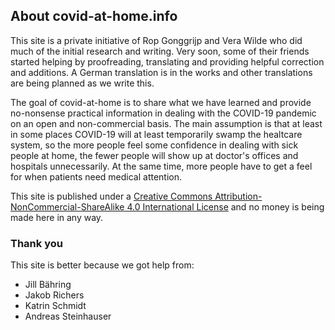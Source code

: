   
## About covid-at-home.info

This site is a private initiative of Rop Gonggrijp and Vera Wilde who did much of the initial research and writing. Very soon, some of their friends started helping by proofreading, translating and providing helpful correction and additions. A German translation is in the works and other translations are being planned as we write this.

The goal of covid-at-home is to share what we have learned and provide no-nonsense practical information in dealing with the COVID-19 pandemic on an open and non-commercial basis. The main assumption is that at least in some places COVID-19 will at least temporarily swamp the healtcare system, so the more people feel some confidence in dealing with sick people at home, the fewer people will show up at doctor's offices and hospitals unnecessarily. At the same time, more people have to get a feel for when patients need medical attention. 

This site is published under a [Creative Commons Attribution-NonCommercial-ShareAlike 4.0 International License](http://creativecommons.org/licenses/by-nc-sa/4.0/) and no money is being made here in any way.

### Thank you

This site is better because we got help from:

* Jill Bähring
* Jakob Richers
* Katrin Schmidt
* Andreas Steinhauser
